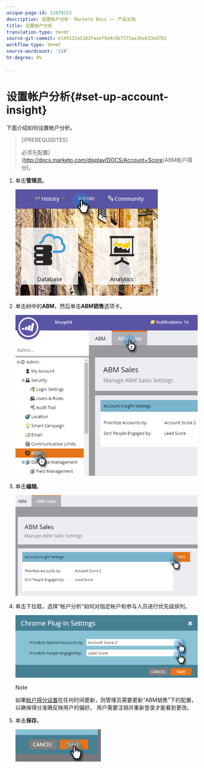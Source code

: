 ```yaml
---
unique-page-id: 12979223
description: 设置帐户分析- Marketo Docs —— 产品文档
title: 设置帐户分析
translation-type: tm+mt
source-git-commit: e149133a5383faaef5e9c9b7775ae36e633ed7b1
workflow-type: tm+mt
source-wordcount: '118'
ht-degree: 0%

---
```



# 设置帐户分析{#set-up-account-insight}

下面介绍如何设置帐户分析。

>[!PREREQUISITES]
>
>必须先配置](http://docs.marketo.com/display/DOCS/Account+Score)ABM帐户得分[。

1. 单击&#x200B;**管理员**。

   ![](assets/admin-1.png)

1. 单击树中的&#x200B;**ABM**，然后单击&#x200B;**ABM销售**&#x200B;选项卡。

   ![](assets/two-5.png)

1. 单击&#x200B;**编辑**。

   ![](assets/three-4.png)

1. 单击下拉框，选择“帐户分析”如何对指定帐户和参与人员进行优先级排列。

   ![](assets/four-4.png)

   >[!NOTE]
   >
   >如果[帐户得分设置](http://docs.marketo.com/display/DOCS/Account+Score)在任何时间更新，则管理员需要更新“ABM销售”下的配置，以确保得分准确反映用户的偏好。 用户需要注销并重新登录才能看到更改。

1. 单击&#x200B;**保存**。

   ![](assets/five-4.png)


